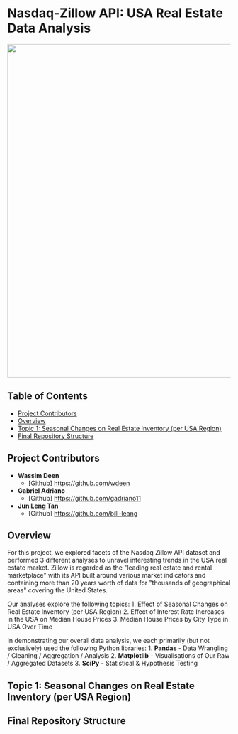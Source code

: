 # **Nasdaq-Zillow API: USA Real Estate Data Analysis**

<img src=".Resources/Images/usa_homes.jpeg" width="750">


## Table of Contents
* [Project Contributors](#project-contributors)
* [Overview](#overview)
* [Topic 1: Seasonal Changes on Real Estate Inventory (per USA Region)](#topic-1)
* [Final Repository Structure](#final-repository-structure)

## Project Contributors
 * **Wassim Deen**
    - [Github] https://github.com/wdeen
  * **Gabriel Adriano**
    - [Github] https://github.com/gadriano11
 * **Jun Leng Tan**
    - [Github] https://github.com/bill-leang


## Overview

For this project, we explored facets of the Nasdaq Zillow API dataset and performed 3 different analyses to unravel interesting trends in the USA real estate market. Zillow is regarded as the "leading real estate and rental marketplace" with its API built around various market indicators and containing more than 20 years worth of data for "thousands of geographical areas" covering the United States.

Our analyses explore the following topics:
    1. Effect of Seasonal Changes on Real Estate Inventory (per USA Region)
    2. Effect of Interest Rate Increases in the USA on Median House Prices
    3. Median House Prices by City Type in USA Over Time

In demonstrating our overall data analysis, we each primarily (but not exclusively) used the following Python libraries:
    1. **Pandas** - Data Wrangling / Cleaning / Aggregation / Analysis
    2. **Matplotlib** - Visualisations of Our Raw / Aggregated Datasets
    3. **SciPy** - Statistical & Hypothesis Testing



## Topic 1: Seasonal Changes on Real Estate Inventory (per USA Region)


## Final Repository Structure
